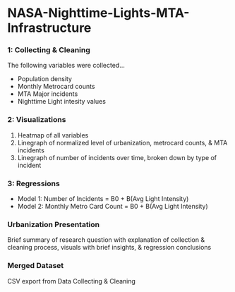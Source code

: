 # NASA-Nighttime-Lights-MTA-Infrastructure


### 1: Collecting & Cleaning
The following variables were collected...
- Population density
- Monthly Metrocard counts
- MTA Major incidents
- Nighttime Light intesity values 


### 2: Visualizations
1. Heatmap of all variables
2. Linegraph of normalized level of urbanization, metrocard counts, & MTA incidents
3. Linegraph of number of incidents over time, broken down by type of incident


### 3: Regressions
- Model 1: Number of Incidents = B0 + B(Avg Light Intensity)
- Model 2: Monthly Metro Card Count = B0 + B(Avg Light Intensity)


### Urbanization Presentation
Brief summary of research question with explanation of collection & cleaning process, visuals with brief insights, & regression conclusions


### Merged Dataset
CSV export from Data Collecting & Cleaning

